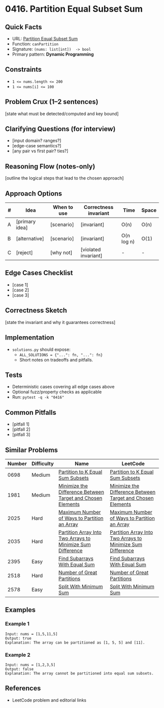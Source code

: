 # 0416. Partition Equal Subset Sum

## Quick Facts

- URL: [Partition Equal Subset Sum](https://leetcode.com/problems/partition-equal-subset-sum/)
- Function: `canPartition`
- Signature: `(nums: list[int])  -> bool`
- Primary pattern: **Dynamic Programming**

## Constraints

- `1 <= nums.length <= 200`
- `1 <= nums[i] <= 100`

## Problem Crux (1–2 sentences)

[state what must be detected/computed and key bound]

## Clarifying Questions (for interview)

- [input domain? ranges?]
- [edge-case semantics?]
- [any pair vs first pair? ties?]

## Reasoning Flow (notes-only)

[outline the logical steps that lead to the chosen approach]

## Approach Options

| # | Idea | When to use | Correctness invariant | Time | Space |
|---|------|-------------|-----------------------|------|-------|
| A | [primary idea] | [scenario] | [invariant] | O(n) | O(n) |
| B | [alternative] | [scenario] | [invariant] | O(n log n) | O(1) |
| C | [reject] | [why not] | [violated invariant] | - | - |

## Edge Cases Checklist

- [case 1]
- [case 2]
- [case 3]

## Correctness Sketch

[state the invariant and why it guarantees correctness]

## Implementation

- `solutions.py` should expose:
  - `ALL_SOLUTIONS = {"...": fn, "...": fn}`
  - Short notes on tradeoffs and pitfalls.

## Tests

- Deterministic cases covering all edge cases above
- Optional fuzz/property checks as applicable
- Run: `pytest -q -k "0416"`

## Common Pitfalls

- [pitfall 1]
- [pitfall 2]
- [pitfall 3]

## Similar Problems

| Number | Difficulty | Name | LeetCode |
|---|---|---|---|
| 0698 | Medium | [Partition to K Equal Sum Subsets](../0698-partition-to-k-equal-sum-subsets/readme.md) | [Partition to K Equal Sum Subsets](https://leetcode.com/problems/partition-to-k-equal-sum-subsets/) |
| 1981 | Medium | [Minimize the Difference Between Target and Chosen Elements](../1981-minimize-the-difference-between-target-and-chosen-elements/readme.md) | [Minimize the Difference Between Target and Chosen Elements](https://leetcode.com/problems/minimize-the-difference-between-target-and-chosen-elements/) |
| 2025 | Hard | [Maximum Number of Ways to Partition an Array](../2025-maximum-number-of-ways-to-partition-an-array/readme.md) | [Maximum Number of Ways to Partition an Array](https://leetcode.com/problems/maximum-number-of-ways-to-partition-an-array/) |
| 2035 | Hard | [Partition Array Into Two Arrays to Minimize Sum Difference](../2035-partition-array-into-two-arrays-to-minimize-sum-difference/readme.md) | [Partition Array Into Two Arrays to Minimize Sum Difference](https://leetcode.com/problems/partition-array-into-two-arrays-to-minimize-sum-difference/) |
| 2395 | Easy | [Find Subarrays With Equal Sum](../2395-find-subarrays-with-equal-sum/readme.md) | [Find Subarrays With Equal Sum](https://leetcode.com/problems/find-subarrays-with-equal-sum/) |
| 2518 | Hard | [Number of Great Partitions](../2518-number-of-great-partitions/readme.md) | [Number of Great Partitions](https://leetcode.com/problems/number-of-great-partitions/) |
| 2578 | Easy | [Split With Minimum Sum](../2578-split-with-minimum-sum/readme.md) | [Split With Minimum Sum](https://leetcode.com/problems/split-with-minimum-sum/) |

## Examples

### Example 1

```text
Input: nums = [1,5,11,5]
Output: true
Explanation: The array can be partitioned as [1, 5, 5] and [11].
```

### Example 2

```text
Input: nums = [1,2,3,5]
Output: false
Explanation: The array cannot be partitioned into equal sum subsets.
```

## References

- LeetCode problem and editorial links
